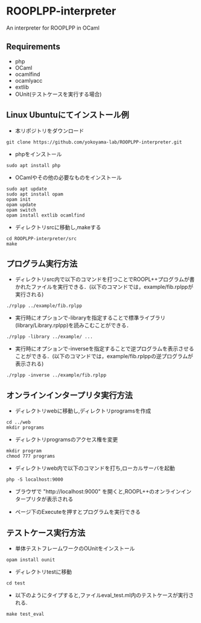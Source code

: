 # ROOPLPP-interpreter
An interpreter for ROOPLPP in OCaml

## Requirements
+ php
+ OCaml
 + ocamlfind
 + ocamlyacc
 + extlib
 + OUnit(テストケースを実行する場合)

## Linux Ubuntuにてインストール例
+ 本リポジトリをダウンロード
```
git clone https://github.com/yokoyama-lab/ROOPLPP-interpreter.git
```

+ phpをインストール
```
sudo apt install php
```

+ OCamlやその他の必要なものをインストール
```
sudo apt update
sudo apt install opam
opam init
opam update
opam switch
opam install extlib ocamlfind
```

+ ディレクトリsrcに移動し,makeする
```
cd ROOPLPP-interpreter/src
make
```
## プログラム実行方法
+ ディレクトリsrc内で以下のコマンドを打つことでROOPL++プログラムが書かれたファイルを実行できる．(以下のコマンドでは，example/fib.rplppが実行される)
```
./rplpp ../example/fib.rplpp
```
+ 実行時にオプションで-libraryを指定することで標準ライブラリ(library/Library.rplpp)を読みこむことができる．
```
./rplpp -library ../example/ ...
```
+ 実行時にオプションで-inverseを指定することで逆プログラムを表示させることができる．(以下のコマンドでは，example/fib.rplppの逆プログラムが表示される)
```
./rplpp -inverse ../example/fib.rplpp
```
## オンラインインタープリタ実行方法
+ ディレクトリwebに移動し,ディレクトリprogramsを作成

```
cd ../web
mkdir programs
```

+ ディレクトリprogramsのアクセス権を変更

```
mkdir program
chmod 777 programs
```

+ ディレクトリweb内で以下のコマンドを打ち,ローカルサーバを起動
```
php -S localhost:9000
```

+ ブラウザで "http://localhost:9000" を開くと,ROOPL++のオンラインインタープリタが表示される

+ ページ下のExecuteを押すとプログラムを実行できる

## テストケース実行方法
+ 単体テストフレームワークのOUnitをインストール
```
opam install ounit
```

+ ディレクトリtestに移動
```
cd test
```

+ 以下のようにタイプすると,ファイルeval_test.ml内のテストケースが実行される.
```
make test_eval
```

